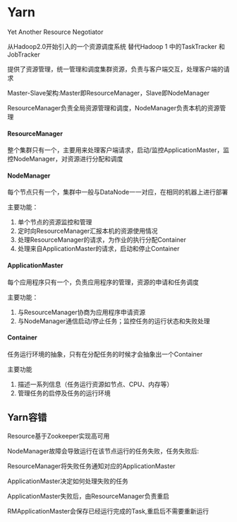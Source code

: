 # Yarn
Yet Another Resource Negotiator

从Hadoop2.0开始引入的一个资源调度系统
替代Hadoop 1 中的TaskTracker 和 JobTracker

提供了资源管理，统一管理和调度集群资源，负责与客户端交互，处理客户端的请求

Master-Slave架构:Master即ResourceManager，Slave即NodeManager

ResourceManager负责全局资源管理和调度，NodeManager负责本机的资源管理

#### ResourceManager
整个集群只有一个，主要用来处理客户端请求，启动/监控ApplicationMaster，监控NodeManager，对资源进行分配和调度

#### NodeManager
每个节点只有一个，集群中一般与DataNode一一对应，在相同的机器上进行部署

主要功能：
1. 单个节点的资源监控和管理
2. 定时向ResourceManager汇报本机的资源使用情况
3. 处理ResourceManager的请求，为作业的执行分配Container
4. 处理来自ApplicationMaster的请求，启动和停止Container

#### ApplicationMaster
每个应用程序只有一个，负责应用程序的管理，资源的申请和任务调度

主要功能：
1. 与ResourceManager协商为应用程序申请资源
2. 与NodeManager通信启动/停止任务；监控任务的运行状态和失败处理

#### Container
任务运行环境的抽象，只有在分配任务的时候才会抽象出一个Container

主要功能
1. 描述一系列信息（任务运行资源如节点、CPU、内存等）
2. 管理任务的启停及任务的运行环境


## Yarn容错
Resource基于Zookeeper实现高可用

NodeManager故障会导致运行在该节点运行的任务失败，任务失败后:

ResourceManager将失败任务通知对应的ApplicationMaster

ApplicationMaster决定如何处理失败的任务

ApplicationMaster失败后，由ResourceManager负责重启

RMApplicationMaster会保存已经运行完成的Task,重启后不需要重新运行
